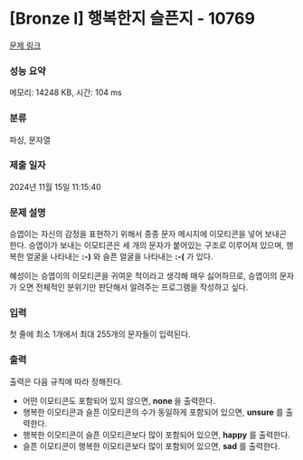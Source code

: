 # [Bronze I] 행복한지 슬픈지 - 10769 

[문제 링크](https://www.acmicpc.net/problem/10769) 

### 성능 요약

메모리: 14248 KB, 시간: 104 ms

### 분류

파싱, 문자열

### 제출 일자

2024년 11월 15일 11:15:40

### 문제 설명

<p>승엽이는 자신의 감정을 표현하기 위해서 종종 문자 메시지에 이모티콘을 넣어 보내곤 한다. 승엽이가 보내는 이모티콘은 세 개의 문자가 붙어있는 구조로 이루어져 있으며, 행복한 얼굴을 나타내는 <strong>:-)</strong> 와 슬픈 얼굴을 나타내는 <strong>:-(</strong> 가 있다.</p>

<p>혜성이는 승엽이의 이모티콘을 귀여운 척이라고 생각해 매우 싫어하므로, 승엽이의 문자가 오면 전체적인 분위기만 판단해서 알려주는 프로그램을 작성하고 싶다.</p>

### 입력 

 <p>첫 줄에 최소 1개에서 최대 255개의 문자들이 입력된다.</p>

### 출력 

 <p>출력은 다음 규칙에 따라 정해진다.</p>

<ul>
	<li>어떤 이모티콘도 포함되어 있지 않으면, <strong>none </strong>을 출력한다.</li>
	<li>행복한 이모티콘과 슬픈 이모티콘의 수가 동일하게 포함되어 있으면, <strong>unsure</strong> 를 출력한다.</li>
	<li>행복한 이모티콘이 슬픈 이모티콘보다 많이 포함되어 있으면, <strong>happy</strong> 를 출력한다.</li>
	<li>슬픈 이모티콘이 행복한 이모티콘보다 많이 포함되어 있으면, <strong>sad</strong> 를 출력한다.</li>
</ul>

